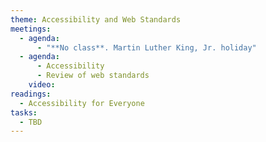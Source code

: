 ```yaml
---
theme: Accessibility and Web Standards
meetings:
  - agenda:
      - "**No class**. Martin Luther King, Jr. holiday"
  - agenda:
      - Accessibility
      - Review of web standards
    video:
readings:
  - Accessibility for Everyone
tasks:
  - TBD
---
```

